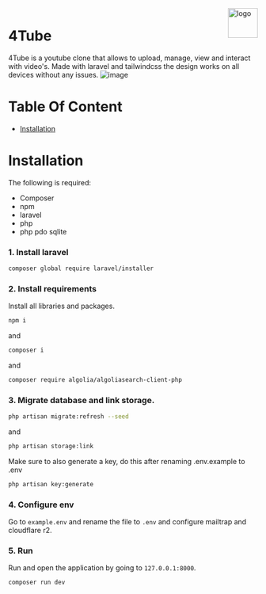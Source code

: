 <img src="https://github.com/tallandcollege/introductie-project-youtube/blob/main/Source/youtube/storage/app/public/fav.png?raw=true" alt="logo" title="4Tube" align="right" height="60" />

# 4Tube

4Tube is a youtube clone that allows to upload, manage, view and interact with video's. Made with laravel and tailwindcss the design works on all devices without any issues.
![image](https://github.com/user-attachments/assets/d85f8ba4-21c4-476d-9d7a-5f28a9c1f02c)

# Table Of Content
- [Installation](#installation)

# Installation
The following is required:
- Composer
- npm
- laravel
- php
- php pdo sqlite

### 1. Install laravel
```bash
composer global require laravel/installer
```

### 2. Install requirements
Install all libraries and packages.
```bash
npm i
```
and
```bash
composer i
```
and
```bash
composer require algolia/algoliasearch-client-php
```

### 3. Migrate database and link storage.
```bash
php artisan migrate:refresh --seed
```
and
```bash
php artisan storage:link
```
Make sure to also generate a key, do this after renaming .env.example to .env
```bash
php artisan key:generate
```

### 4. Configure env
Go to `example.env` and rename the file to `.env` and configure mailtrap and cloudflare r2.

### 5. Run
Run and open the application by going to `127.0.0.1:8000`.
```bash
composer run dev
```
